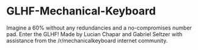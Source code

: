 # GLHF-Mechanical-Keyboard
Imagine a 60% without any redundancies and a no-compromises number pad. Enter the GLHF! 
Made by Lucian Chapar and Gabriel Seltzer with assistance from the /r/mechanicalkeyboard internet community.
